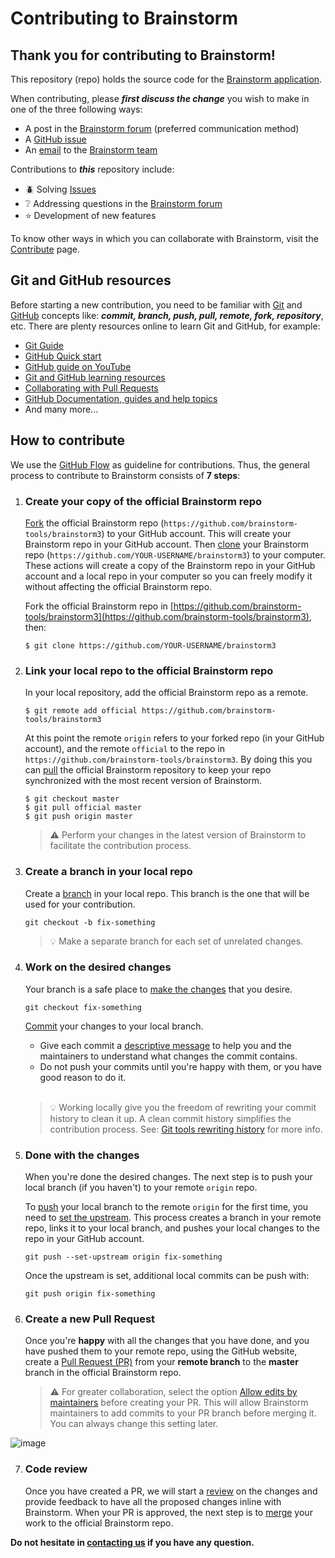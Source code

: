 # Contributing to Brainstorm

## Thank you for contributing to **Brainstorm**!
This repository (repo) holds the source code for the [Brainstorm application](https://neuroimage.usc.edu/brainstorm/Introduction).

<a name="contact"></a> When contributing, please ***first discuss the change*** you wish to make in one of the three following ways:

- A post in the [Brainstorm forum](https://neuroimage.usc.edu/forums/) (preferred communication method)
- A [GitHub issue](https://github.com/brainstorm-tools/brainstorm3/issues)
- An [email](brainstorm@sipi.usc.edu) to the [Brainstorm team](https://neuroimage.usc.edu/brainstorm/AboutUs)

Contributions to ***this*** repository include:
- :beetle: Solving [Issues](https://github.com/brainstorm-tools/brainstorm3/issues)
- :grey_question: Addressing questions in the [Brainstorm forum](https://neuroimage.usc.edu/forums/)
- :star: Development of new features

To know other ways in which you can collaborate with Brainstorm, visit the [Contribute](https://neuroimage.usc.edu/brainstorm/Contribute) page.

## Git and GitHub resources
Before starting a new contribution, you need to be familiar with [Git](https://git-scm.com/) and [GitHub](https://github.com/) concepts like: ***commit, branch, push, pull, remote, fork, repository***, etc. There are plenty resources online to learn Git and GitHub, for example:
- [Git Guide](https://github.com/git-guides/)
- [GitHub Quick start](https://docs.github.com/en/get-started/quickstart)
- [GitHub guide on YouTube](https://www.youtube.com/githubguides)
- [Git and GitHub learning resources](https://docs.github.com/en/get-started/quickstart/git-and-github-learning-resources)
- [Collaborating with Pull Requests](https://docs.github.com/en/github/collaborating-with-pull-requests)
- [GitHub Documentation, guides and help topics](https://docs.github.com/en/github)
- And many more...

## How to contribute
We use the [GitHub Flow](https://docs.github.com/en/get-started/quickstart/github-flow) as guideline for contributions. Thus, the general process to contribute to Brainstorm consists of **7 steps**:

1. ### **Create your copy of the official Brainstorm repo**

    [Fork](https://docs.github.com/en/get-started/quickstart/fork-a-repo) the official Brainstorm repo (`https://github.com/brainstorm-tools/brainstorm3`) to your GitHub account. This will create your Brainstorm repo in your GitHub account. Then [clone](https://docs.github.com/en/get-started/quickstart/fork-a-repo#cloning-your-forked-repository) your Brainstorm repo (`https://github.com/YOUR-USERNAME/brainstorm3`) to your computer. These actions will create a copy of the Brainstorm repo in your GitHub account and a local repo in your computer so you can freely modify it without affecting the official Brainstorm repo.

    Fork the official Brainstorm repo in [https://github.com/brainstorm-tools/brainstorm3](https://github.com/brainstorm-tools/brainstorm3), then:
    ```
    $ git clone https://github.com/YOUR-USERNAME/brainstorm3
    ```

2. ### **Link your local repo to the official Brainstorm repo**  

    In your local repository, add the official Brainstorm repo as a remote.
    ```
    $ git remote add official https://github.com/brainstorm-tools/brainstorm3
    ```
    At this point the remote `origin` refers to your forked repo (in your GitHub account), and the remote `official` to the repo in `https://github.com/brainstorm-tools/brainstorm3`. By doing this you can [pull](https://github.com/git-guides/git-pull) the official Brainstorm repository to keep your repo synchronized with the most recent version of Brainstorm.
    ```
    $ git checkout master    
    $ git pull official master
    $ git push origin master
    ```
   > :warning: Perform your changes in the latest version of Brainstorm to facilitate the contribution process.

3. ### **Create a branch in your local repo**

    Create a [branch](https://docs.github.com/en/get-started/quickstart/github-flow#create-a-branch) in your local repo. This branch is the one that will be used for your contribution.
    ```
    git checkout -b fix-something
    ```
    > :bulb: Make a separate branch for each set of unrelated changes.

4. ### **Work on the desired changes**

    Your branch is a safe place to [make the changes](https://docs.github.com/en/get-started/quickstart/github-flow#make-changes) that you desire.
    ```
    git checkout fix-something
    ```

    [Commit](https://github.com/git-guides/git-commit) your changes to your local branch.
    - Give each commit a [descriptive message](https://github.com/git-guides/git-commit) to help you and the maintainers to understand what changes the commit contains.
    - Do not push your commits until you're happy with them, or you have good reason to do it.
    <br/><br/>

    > :bulb: Working locally give you the freedom of rewriting your commit history to clean it up. A clean commit history simplifies the contribution process.
See: [Git tools rewriting history](https://git-scm.com/book/en/v2/Git-Tools-Rewriting-History) for more info.

5. ### **Done with the changes**
    When you're done the desired changes. The next step is to push your local branch (if you haven't) to your remote `origin` repo.

    To [push](https://github.com/git-guides/git-push) your local branch to the remote `origin` for the first time, you need to [set the upstream](https://docs.github.com/en/github/collaborating-with-pull-requests/working-with-forks/configuring-a-remote-for-a-fork). This process creates a branch in your remote repo, links it to your local branch, and pushes your local changes to the repo in your GitHub account.

    ```
    git push --set-upstream origin fix-something
    ```

    Once the upstream is set, additional local commits can be push with:
    ```
    git push origin fix-something
    ```

6. ### **Create a new Pull Request**

    Once you're **happy** with all the changes that you have done, and you have pushed them to your remote repo, using the GitHub website, create a [Pull Request (PR)](https://docs.github.com/en/github/collaborating-with-pull-requests/proposing-changes-to-your-work-with-pull-requests/creating-a-pull-request) from your **remote branch** to the **master** branch in the official Brainstorm repo.
    
    > :warning: For greater collaboration, select the option [Allow edits by maintainers](https://docs.github.com/en/github/collaborating-with-pull-requests/working-with-forks/allowing-changes-to-a-pull-request-branch-created-from-a-fork) before creating your PR. This will allow Brainstorm maintainers to add commits to your PR branch before merging it. You can always change this setting later.

 ![image](https://user-images.githubusercontent.com/8238803/135626746-aaaac892-8c44-494e-a79d-b7195e3b2b5e.png)

7. ### **Code review**

    Once you have created a PR, we will start a [review](https://docs.github.com/en/github/collaborating-with-pull-requests/reviewing-changes-in-pull-requests/about-pull-request-reviews) on the changes and provide feedback to have all the proposed changes inline with Brainstorm. When your PR is approved, the next step is to [merge](https://docs.github.com/en/github/collaborating-with-pull-requests/incorporating-changes-from-a-pull-request/merging-a-pull-request) your work to the official Brainstorm repo.

**Do not hesitate in [contacting us](#contact) if you have any question.**
